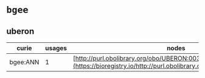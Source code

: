 # `bgee`

## uberon

| curie    |   usages | nodes                                                                                                                 |
|----------|----------|-----------------------------------------------------------------------------------------------------------------------|
| bgee:ANN |        1 | [http://purl.obolibrary.org/obo/UBERON:0036219](https://bioregistry.io/http://purl.obolibrary.org/obo/UBERON:0036219) |
